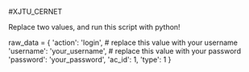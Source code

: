 #XJTU_CERNET

Replace two values, and run this script with python!

raw_data = {
    'action': 'login',
    # replace this value with your username
    'username': 'your_username',
    # replace this value with your password
    'password': 'your_password',
    'ac_id': 1,
    'type': 1
}